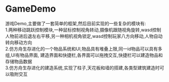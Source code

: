# GameDemo
游戏Demo,主要做了一套简单的框架,然后目前实现的一些复杂的模块有:   
1.两种移动跳跃控制模块,一种鼠标控制视角转动,摄像机跟随视角旋转,wasd控制人物前进后退左右平移,另一种相机视角锁定,wasd控制玩家八方向移动,人物自动转向移动方向  
2.仿方舟生存进化的一个物品系统和UI,物品具有堆叠上限,同一id物品可以具有多组,UI有物品界面, 建造界面和快捷栏,各界面可以拖拽交互,快捷栏可以建造物品和存储物品数据  
3.仿方舟生存进化的建造系统,实现了柱子,天花板和墙的搭建,各类型建筑建造时可以吸附交互  
